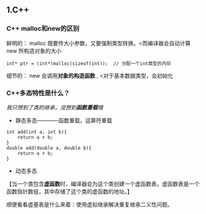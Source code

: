 ## 1.C++

### C++ malloc和new的区别

鲜明的： malloc 既要传大小参数，又要强制类型转换。<而编译器会自动计算 new 所构造对象的大小

`int* ptr = (int*)malloc(sizeof(int));  // 分配一个int类型的内存`

细节的： new 会调用**对象的构造函数** , <对于基本数据类型，会初始化

### C++多态特性是什么？

*我只想到了类的继承，没想到**函数重载**哦*

- 静态多态————函数重载，运算符重载

```
int add(int a, int b){
    return a + b;
}
double add(double a, double b){
    return a + b;
}
```

- 动态多态

【当一个类包含**虚函数**时，编译器会为这个类创建一个虚函数表。虚函数表是一个函数指针数组，其中存储了这个类的虚函数的地址。】

顺便看看虚基表是什么来着：使用虚拟继承解决重复继承二义性问题。